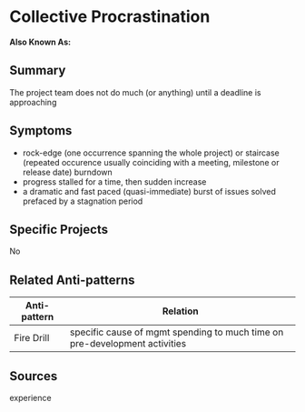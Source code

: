 # Collective Procrastination
**Also Known As:**
## Summary
The project team does not do much (or anything) until a deadline is approaching
## Symptoms
 - rock-edge (one occurrence spanning the whole project) or staircase (repeated occurence usually coinciding with a meeting, milestone or release date) burndown
 - progress stalled for a time, then sudden increase
 - a dramatic and fast paced (quasi-immediate) burst of issues solved prefaced by a stagnation period
## Specific Projects
No
## Related Anti-patterns
|Anti-pattern  | Relation |
|--|--|
| Fire Drill | specific cause of mgmt spending to much time on pre-development activities |
## Sources
experience
